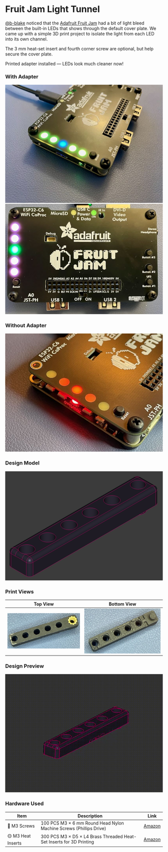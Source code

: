 # Fruit Jam Light Tunnel

[@b-blake](https://github.com/b-blake) noticed that the [Adafruit Fruit Jam](https://www.adafruit.com/product/5900) had a bit of light bleed between the built-in LEDs that shows through the default cover plate. We came up with a simple 3D print project to isolate the light from each LED into its own channel.

The 3 mm heat-set insert and fourth corner screw are optional, but help secure the cover plate.

Printed adapter installed — LEDs look much cleaner now!

### With Adapter
![Angle view with adapter installed](pics/fjt-angle-adapter.jpeg)
![Bird’s-eye view of adapter](pics/fjt-birdseye-adapter.jpeg)

### Without Adapter
![LED light bleed without adapter](pics/fjt-bleed-no-adapter.jpeg)

### Design Model
![FreeCAD model](pics/fjt-freecad.png)

### Print Views
| Top View | Bottom View |
|-----------|--------------|
| ![Top view of 3D printed adapter](pics/fjt-3dp-top.jpeg) | ![Bottom view of 3D printed adapter](pics/fjt-3dp-btm.jpeg) |

### Design Preview
![FreeCAD rotating view of the adapter](pics/fjt-freecad-rotate.gif)

### Hardware Used
| Item | Description | Link |
|------|--------------|------|
| 🔩 M3 Screws | 100 PCS M3 × 6 mm Round Head Nylon Machine Screws (Phillips Drive) | [Amazon](https://amzn.to/3L1oUj2) |
| 🟡 M3 Heat Inserts | 300 PCS M3 × D5 × L4 Brass Threaded Heat-Set Inserts for 3D Printing | [Amazon](https://amzn.to/3WjLF44) |
